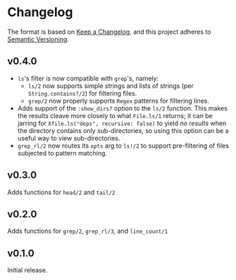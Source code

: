 # Changelog

The format is based on [Keep a Changelog](https://keepachangelog.com/en/1.0.0/),
and this project adheres to [Semantic Versioning](https://semver.org/spec/v2.0.0.html).

## v0.4.0

- `ls`'s filter is now compatible with `grep`'s, namely:
  - `ls/2` now supports simple strings and lists of strings (per `String.contains?/2`) for filtering files.
  - `grep/2` now properly supports `Regex` patterns for filtering lines.
- Adds support of the `:show_dirs?` option to the `ls/2` function. This makes the results
cleave more closely to what `File.ls/1` returns; it can be jarring for `Xfile.ls("deps", recursive: false)` to yield _no results_ when the directory contains only sub-directories,
so using this option can be a useful way to view sub-directories.
- `grep_rl/2` now routes its `opts` arg to `ls!/2` to support pre-filtering of files
subjected to pattern matching.

## v0.3.0

Adds functions for `head/2` and `tail/2`

## v0.2.0

Adds functions for `grep/2`, `grep_rl/3`, and `line_count/1`

## v0.1.0

Initial release.
